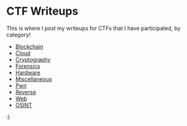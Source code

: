 # CTF Writeups

This is where I post my writeups for CTFs that I have participated, by category!

- [Blockchain](blockchain/)
- [Cloud](cloud/)
- [Cryptography](cryptography/)
- [Forensics](forensics/)
- [Hardware](hardware/)
- [Miscellaneous](miscellaneous/)
- [Pwn](pwn/)
- [Reverse](reverse/)
- [Web](web/)
- [OSINT](osint/)

:)
